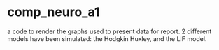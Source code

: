 # comp_neuro_a1
a code to render the graphs used to present data for report.
2 different models have been simulated: the Hodgkin Huxley, and the LIF model. 
